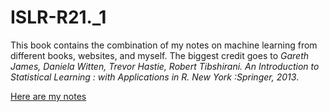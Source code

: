 # ISLR-R21._1

This book contains the combination of my notes on machine learning from different books, websites, and myself. The biggest credit goes to *Gareth James, Daniela Witten, Trevor Hastie, Robert Tibshirani. An Introduction to Statistical Learning : with Applications in R. New York :Springer, 2013*.

[Here are my notes](https://mucahitzor.github.io/ISLR-R21._1/)
